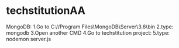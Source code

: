 # techstitutionAA

MongoDB:
1.Go to C://Program Files\MongoDB\Server\3.6\bin
2.type: mongodb
3.Open another CMD
4.Go to techstitution project:
5.type: nodemon server.js
